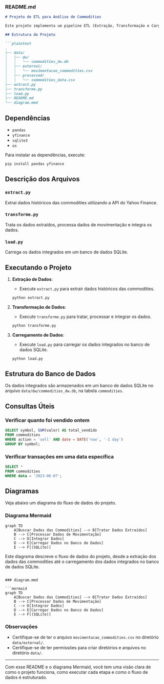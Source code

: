 ### README.md

```markdown
# Projeto de ETL para Análise de Commodities

Este projeto implementa um pipeline ETL (Extração, Transformação e Carga) para analisar dados de commodities, como petróleo bruto, ouro e prata. Utilizamos a biblioteca `yfinance` para extrair dados históricos das commodities, processamos dados de movimentação e armazenamos os dados resultantes em um banco de dados SQLite.

## Estrutura do Projeto

```plaintext
.
├── data/
│   ├── dw/
│   │   └── commodities_dw.db
│   ├── external/
│   │   └── movimentacao_commodities.csv
│   ├── processed/
│   │   └── commodities_data.csv
├── extract.py
├── transforme.py
├── load.py
├── README.md
└── diagram.mmd
```

## Dependências

- `pandas`
- `yfinance`
- `sqlite3`
- `os`

Para instalar as dependências, execute:

```bash
pip install pandas yfinance
```

## Descrição dos Arquivos

### `extract.py`

Extrai dados históricos das commodities utilizando a API do Yahoo Finance.

### `transforme.py`

Trata os dados extraídos, processa dados de movimentação e integra os dados.

### `load.py`

Carrega os dados integrados em um banco de dados SQLite.

## Executando o Projeto

1. **Extração de Dados**:
    - Execute `extract.py` para extrair dados históricos das commodities.

    ```bash
    python extract.py
    ```

2. **Transformação de Dados**:
    - Execute `transforme.py` para tratar, processar e integrar os dados.

    ```bash
    python transforme.py
    ```

3. **Carregamento de Dados**:
    - Execute `load.py` para carregar os dados integrados no banco de dados SQLite.

    ```bash
    python load.py
    ```

## Estrutura do Banco de Dados

Os dados integrados são armazenados em um banco de dados SQLite no arquivo `data/dw/commodities_dw.db`, na tabela `commodities`.

## Consultas Úteis

### Verificar quanto foi vendido ontem

```sql
SELECT symbol, SUM(valor) AS total_vendido
FROM commodities
WHERE action = 'sell' AND date = DATE('now', '-1 day')
GROUP BY symbol;
```

### Verificar transações em uma data específica

```sql
SELECT *
FROM commodities
WHERE data = '2023-06-07';
```

## Diagramas

Veja abaixo um diagrama do fluxo de dados do projeto.

### Diagrama Mermaid

```mermaid
graph TD
    A[Buscar Dados das Commodities] --> B[Tratar Dados Extraídos]
    B --> C[Processar Dados de Movimentação]
    C --> D[Integrar Dados]
    D --> E[Carregar Dados no Banco de Dados]
    E --> F[(SQLite)]
```

Este diagrama descreve o fluxo de dados do projeto, desde a extração dos dados das commodities até o carregamento dos dados integrados no banco de dados SQLite.
```

### diagram.mmd

```mermaid
graph TD
    A[Buscar Dados das Commodities] --> B[Tratar Dados Extraídos]
    B --> C[Processar Dados de Movimentação]
    C --> D[Integrar Dados]
    D --> E[Carregar Dados no Banco de Dados]
    E --> F[(SQLite)]
```

### Observações

- Certifique-se de ter o arquivo `movimentacao_commodities.csv` no diretório `data/external/`.
- Certifique-se de ter permissões para criar diretórios e arquivos no diretório `data/`.

---

Com esse README e o diagrama Mermaid, você tem uma visão clara de como o projeto funciona, como executar cada etapa e como o fluxo de dados é estruturado.